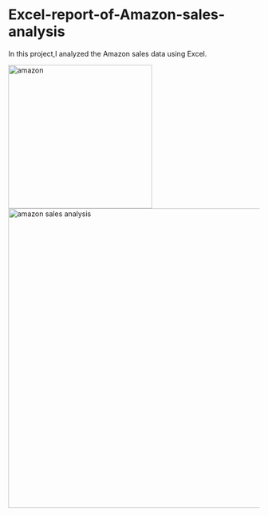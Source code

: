 # Excel-report-of-Amazon-sales-analysis
In this project,I analyzed the Amazon sales data using Excel.

<img width="288" alt="amazon" src="https://github.com/user-attachments/assets/377b06d5-5fb0-4fc7-a612-24afda04e785">

<img width="601" alt="amazon sales analysis" src="https://github.com/user-attachments/assets/ceae1a03-a661-4abb-84a9-b875201efd74">



